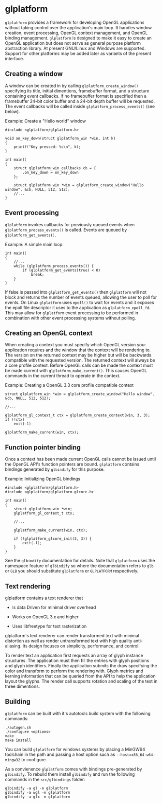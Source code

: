 glplatform
==========

`glplatform` provides a framework for developing OpenGL applications without taking control over the application's main loop. It handles window creation, event processing, OpenGL context management, and OpenGL binding management. `glplatform` is designed to make it easy to create an OpenGL application but does not serve as general purpose platform abstraction library. At present GNU/Linux and Windows are supported. Support for other platforms may be added later as variants of the present interface.

Creating a window
-----------------

A window can be created in by calling `glplatform_create_window()` specifying its title, initial dimentions, framebuffer format, and a structure containing event callbacks. If no framebuffer format is specified then a framebuffer 24-bit color buffer and a 24-bit depth buffer will be requested. The event callbacks will be called inside `glplatform_process_events()` (see below).

Example: Create a "Hello world" window

	#include <glplatform/glplatform.h>

	void on_key_down(struct glplatform_win *win, int k)
	{
		printf("Key pressed: %c\n", k);
	}

	int main()
	{
		struct glplatform_win_callbacks cb = {
			.on_key_down = on_key_down
		};

		struct glplatform_win *win = glplatform_create_window("Hello window", &cb, NULL, 512, 512);
		//...
	}

Event processing
----------------

`glplatform` invokes callbacks for previously queued events when `glplatform_process_events()` is called. Events are queued by `glplatform_get_events()`.

Example: A simple main loop

	int main()
	{
		//...
		while (glplatform_process_events()) {
			if (glplatform_get_events(true) < 0)
				break;
		}
	}

If false is passed into `glplatform_get_events()` then `glplatform` will not block and returns the number of events queued, allowing the user to poll for events. On Linux `glplatform` uses `epoll()` to wait for events and it exposes the epoll file descriptor it uses to the application as `glplatform_epoll_fd`. This may allow for `glplatform` event processing to be performed in combination with other event processing systems without polling.

Creating an OpenGL context
--------------------------

When creating a context you must specify which OpenGL version your application requires and the window that the context will be rendering to. The version on the returned context may be higher but will be backwards compatible with the requested version. The returned context will always be a core profile context. Before OpenGL calls can be made the context must be made current with `glplatform_make_current()`. This causes OpenGL commands in the current thread to operate in the context.

Example: Creating a OpenGL 3.3 core profile compatible context

	struct glplatform_win *win = glplatform_create_window("Hello window", &cb, NULL, 512, 512);

	//...

	glplatform_gl_context_t ctx = glplatform_create_context(win, 3, 3);
	if (!ctx)
		exit(-1)

	glplatform_make_current(win, ctx);

Function pointer binding
------------------------

Once a context has been made current OpenGL calls cannot be issued until the OpenGL API's function pointers are bound. `glplatform` contains bindings generated by `glbindify` for this purpose.

Example: Initializing OpenGL bindings

	#include <glplatform/glplatform.h>
	#include <glplatform/glplatform-glcore.h>

	int main()
	{
		struct glplatform_win *win;
		glplatform_gl_context_t ctx;

		//...

		glplatform_make_current(win, ctx);

		if (!glplatform_glcore_init(3, 3)) {
			exit(-1);
		}
	}


See the `glbindify` documentation for details. Note that `glplatform` uses the namespace feature of `glbindify` so where the documentation refers to `glb` or `GLB` you should substitute `glplatform` or `GLPLATFORM`
respectively.

Text rendering
--------------

glplatform contains a text renderer that

- Is data Driven for minimal driver overhead

- Works on OpenGL 3.x and higher

- Uses libfreetype for text rasterization

glplatform's text renderer can render transformed text with minimal distortion as well as render untransformed text with high quality anti-aliasing. Its design focuses on simplicity, performance, and control.

To render text an application first requests an array of glyph instance structures. The application must then fill the entries with glyph positions and glyph identifiers. Finally the application submits the draw specifying the color and transform to perform the rendering with. Glyph metrics and kerning information that can be queried from the API to help the application layout the glyphs. The render call supports rotation and scaling of the text in three dimentions.

Building
--------

`glplatform` can be built with it's autotools build system with the following commands:

	./autogen.sh
	./configure <options>
	make
	make install

You can build `glplatform` for windows systems by placing a MinGW64 toolchain in the path and passing a host option such as `--host=x86_64-w64-mingw32` to configure.

As a convienence `glplatform` comes with bindings pre-generated by `glbindify`. To rebuild them install `glbindify` and run the following commands
in the `src/glbindings` folder:

	glbindify -a gl -n glplatform
	glbindify -a wgl -n glplatform
	glbindify -a glx -n glplatform
